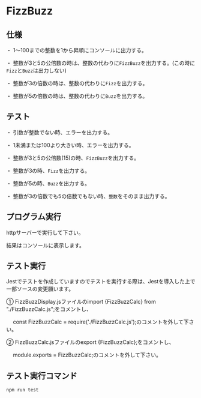 # FizzBuzz

## 仕様

・ 1〜100までの整数を1から昇順にコンソールに出力する。

・ 整数が3と5の公倍数の時は、整数の代わりに`FizzBuzz`を出力する。(この時に`Fizz`と`Buzz`は出力しない)

・ 整数が3の倍数の時は、整数の代わりに`Fizz`を出力する。

・ 整数が5の倍数の時は、整数の代わりに`Buzz`を出力する。


## テスト

・ 引数が整数でない時、エラーを出力する。

・ 1未満または100より大きい時、エラーを出力する。

・ 整数が3と5の公倍数(15)の時、`FizzBuzz`を出力する。

・ 整数が3の時、`Fizz`を出力する。

・ 整数が5の時、`Buzz`を出力する。

・ 整数が3の倍数でも5の倍数でもない時、`整数`をそのまま出力する。

## プログラム実行

httpサーバーで実行して下さい。

結果はコンソールに表示します。


## テスト実行

Jestでテストを作成していますのでテストを実行する際は、Jestを導入した上で一部ソースの変更願います。


① FizzBuzzDisplay.jsファイルのimport {FizzBuzzCalc} from "./FizzBuzzCalc.js";をコメントし、

　 const FizzBuzzCalc = require('./FizzBuzzCalc.js');のコメントを外して下さい。
  
② FizzBuzzCalc.jsファイルのexport {FizzBuzzCalc};をコメントし、

　 module.exports = FizzBuzzCalc;のコメントを外して下さい。
  
## テスト実行コマンド 

  `npm run test`



